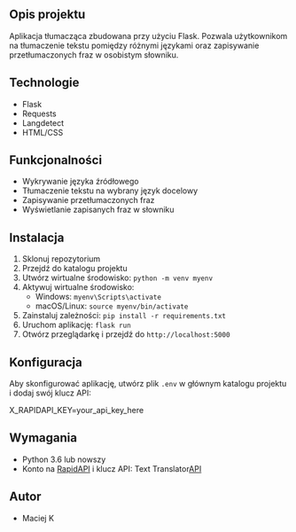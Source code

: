 ## Opis projektu
Aplikacja tłumacząca zbudowana przy użyciu Flask. Pozwala użytkownikom na tłumaczenie tekstu pomiędzy różnymi językami oraz zapisywanie przetłumaczonych fraz w osobistym słowniku.

## Technologie
- Flask
- Requests
- Langdetect
- HTML/CSS

## Funkcjonalności
- Wykrywanie języka źródłowego
- Tłumaczenie tekstu na wybrany język docelowy
- Zapisywanie przetłumaczonych fraz
- Wyświetlanie zapisanych fraz w słowniku

## Instalacja
1. Sklonuj repozytorium
2. Przejdź do katalogu projektu
3. Utwórz wirtualne środowisko: `python -m venv myenv`
4. Aktywuj wirtualne środowisko:
   - Windows: `myenv\Scripts\activate`
   - macOS/Linux: `source myenv/bin/activate`
5. Zainstaluj zależności: `pip install -r requirements.txt`
6. Uruchom aplikację: `flask run`
7. Otwórz przeglądarkę i przejdź do `http://localhost:5000`

## Konfiguracja
Aby skonfigurować aplikację, utwórz plik `.env` w głównym katalogu projektu i dodaj swój klucz API:

X_RAPIDAPI_KEY=your_api_key_here

## Wymagania
- Python 3.6 lub nowszy
- Konto na [RapidAPI](https://rapidapi.com/) i klucz API: Text Translator[API](https://rapidapi.com/dickyagustin/api/text-translator2)

## Autor
- Maciej K
